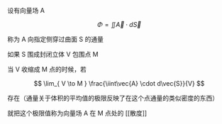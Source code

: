 ---
---

设有向量场 A

$$
\Phi = \iint \vec{A} \cdot d\vec{S}
$$

称为 A 向指定侧穿过曲面 S 的通量

如果 S 围成封闭立体 V 包围点 M

当 V 收缩成 M 点的时候，若

$$
\lim_{ V \to M } \frac{\iint\vec{A} \cdot d\vec{S}}{V}
$$

存在（通量关于体积的平均值的极限反映了在这个点通量的类似密度的东西）

就把这个极限值称为向量场 A 在 M 点处的 [[散度]]
